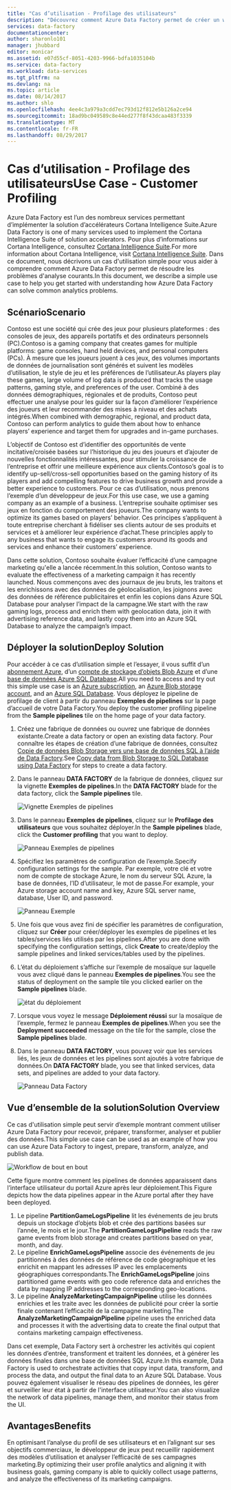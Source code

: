 ```yaml
---
title: "Cas d’utilisation - Profilage des utilisateurs"
description: "Découvrez comment Azure Data Factory permet de créer un workflow piloté par les données (pipeline) pour définir le profil des clients de leurs jeux."
services: data-factory
documentationcenter: 
author: sharonlo101
manager: jhubbard
editor: monicar
ms.assetid: e07d55cf-8051-4203-9966-bdfa1035104b
ms.service: data-factory
ms.workload: data-services
ms.tgt_pltfrm: na
ms.devlang: na
ms.topic: article
ms.date: 08/14/2017
ms.author: shlo
ms.openlocfilehash: 4ee4c3a979a3cdd7ec793d12f812e5b126a2ce94
ms.sourcegitcommit: 18ad9bc049589c8e44ed277f8f43dcaa483f3339
ms.translationtype: MT
ms.contentlocale: fr-FR
ms.lasthandoff: 08/29/2017
---
```

# <a name="use-case---customer-profiling"></a><span data-ttu-id="44de6-103">Cas d’utilisation - Profilage des utilisateurs</span><span class="sxs-lookup"><span data-stu-id="44de6-103">Use Case - Customer Profiling</span></span>
<span data-ttu-id="44de6-104">Azure Data Factory est l’un des nombreux services permettant d’implémenter la solution d’accélérateurs Cortana Intelligence Suite.</span><span class="sxs-lookup"><span data-stu-id="44de6-104">Azure Data Factory is one of many services used to implement the Cortana Intelligence Suite of solution accelerators.</span></span>  <span data-ttu-id="44de6-105">Pour plus d’informations sur Cortana Intelligence, consultez [Cortana Intelligence Suite](http://www.microsoft.com/cortanaanalytics).</span><span class="sxs-lookup"><span data-stu-id="44de6-105">For more information about Cortana Intelligence, visit [Cortana Intelligence Suite](http://www.microsoft.com/cortanaanalytics).</span></span> <span data-ttu-id="44de6-106">Dans ce document, nous décrivons un cas d'utilisation simple pour vous aider à comprendre comment Azure Data Factory permet de résoudre les problèmes d'analyse courants.</span><span class="sxs-lookup"><span data-stu-id="44de6-106">In this document, we describe a simple use case to help you get started with understanding how Azure Data Factory can solve common analytics problems.</span></span>

## <a name="scenario"></a><span data-ttu-id="44de6-107">Scénario</span><span class="sxs-lookup"><span data-stu-id="44de6-107">Scenario</span></span>
<span data-ttu-id="44de6-108">Contoso est une société qui crée des jeux pour plusieurs plateformes : des consoles de jeux, des appareils portatifs et des ordinateurs personnels (PC).</span><span class="sxs-lookup"><span data-stu-id="44de6-108">Contoso is a gaming company that creates games for multiple platforms: game consoles, hand held devices, and personal computers (PCs).</span></span> <span data-ttu-id="44de6-109">À mesure que les joueurs jouent à ces jeux, des volumes importants de données de journalisation sont générés et suivent les modèles d’utilisation, le style de jeu et les préférences de l’utilisateur.</span><span class="sxs-lookup"><span data-stu-id="44de6-109">As players play these games, large volume of log data is produced that tracks the usage patterns, gaming style, and preferences of the user.</span></span>  <span data-ttu-id="44de6-110">Combiné à des données démographiques, régionales et de produits, Contoso peut effectuer une analyse pour les guider sur la façon d’améliorer l’expérience des joueurs et leur recommander des mises à niveau et des achats intégrés.</span><span class="sxs-lookup"><span data-stu-id="44de6-110">When combined with demographic, regional, and product data, Contoso can perform analytics to guide them about how to enhance players’ experience and target them for upgrades and in-game purchases.</span></span> 

<span data-ttu-id="44de6-111">L’objectif de Contoso est d’identifier des opportunités de vente incitative/croisée basées sur l’historique du jeu des joueurs et d’ajouter de nouvelles fonctionnalités intéressantes, pour stimuler la croissance de l’entreprise et offrir une meilleure expérience aux clients.</span><span class="sxs-lookup"><span data-stu-id="44de6-111">Contoso’s goal is to identify up-sell/cross-sell opportunities based on the gaming history of its players and add compelling features to drive business growth and provide a better experience to customers.</span></span> <span data-ttu-id="44de6-112">Pour ce cas d’utilisation, nous prenons l’exemple d’un développeur de jeux.</span><span class="sxs-lookup"><span data-stu-id="44de6-112">For this use case, we use a gaming company as an example of a business.</span></span> <span data-ttu-id="44de6-113">L’entreprise souhaite optimiser ses jeux en fonction du comportement des joueurs.</span><span class="sxs-lookup"><span data-stu-id="44de6-113">The company wants to optimize its games based on players’ behavior.</span></span> <span data-ttu-id="44de6-114">Ces principes s’appliquent à toute entreprise cherchant à fidéliser ses clients autour de ses produits et services et à améliorer leur expérience d’achat.</span><span class="sxs-lookup"><span data-stu-id="44de6-114">These principles apply to any business that wants to engage its customers around its goods and services and enhance their customers’ experience.</span></span>

<span data-ttu-id="44de6-115">Dans cette solution, Contoso souhaite évaluer l’efficacité d’une campagne marketing qu'elle a lancée récemment.</span><span class="sxs-lookup"><span data-stu-id="44de6-115">In this solution, Contoso wants to evaluate the effectiveness of a marketing campaign it has recently launched.</span></span> <span data-ttu-id="44de6-116">Nous commençons avec des journaux de jeu bruts, les traitons et les enrichissons avec des données de géolocalisation, les joignons avec des données de référence publicitaires et enfin les copions dans Azure SQL Database pour analyser l’impact de la campagne.</span><span class="sxs-lookup"><span data-stu-id="44de6-116">We start with the raw gaming logs, process and enrich them with geolocation data, join it with advertising reference data, and lastly copy them into an Azure SQL Database to analyze the campaign’s impact.</span></span>

## <a name="deploy-solution"></a><span data-ttu-id="44de6-117">Déployer la solution</span><span class="sxs-lookup"><span data-stu-id="44de6-117">Deploy Solution</span></span>
<span data-ttu-id="44de6-118">Pour accéder à ce cas d’utilisation simple et l’essayer, il vous suffit d’un [abonnement Azure](https://azure.microsoft.com/pricing/free-trial/), d’un [compte de stockage d’objets Blob Azure](../storage/common/storage-create-storage-account.md#create-a-storage-account) et d’une [base de données Azure SQL Database](../sql-database/sql-database-get-started.md).</span><span class="sxs-lookup"><span data-stu-id="44de6-118">All you need to access and try out this simple use case is an [Azure subscription](https://azure.microsoft.com/pricing/free-trial/), an [Azure Blob storage account](../storage/common/storage-create-storage-account.md#create-a-storage-account), and an [Azure SQL Database](../sql-database/sql-database-get-started.md).</span></span> <span data-ttu-id="44de6-119">Vous déployez le pipeline de profilage de client à partir du panneau **Exemples de pipelines** sur la page d’accueil de votre Data Factory.</span><span class="sxs-lookup"><span data-stu-id="44de6-119">You deploy the customer profiling pipeline from the **Sample pipelines** tile on the home page of your data factory.</span></span>

1. <span data-ttu-id="44de6-120">Créez une fabrique de données ou ouvrez une fabrique de données existante.</span><span class="sxs-lookup"><span data-stu-id="44de6-120">Create a data factory or open an existing data factory.</span></span> <span data-ttu-id="44de6-121">Pour connaître les étapes de création d’une fabrique de données, consultez [Copie de données Blob Storage vers une base de données SQL à l’aide de Data Factory](data-factory-copy-data-from-azure-blob-storage-to-sql-database.md).</span><span class="sxs-lookup"><span data-stu-id="44de6-121">See [Copy data from Blob Storage to SQL Database using Data Factory](data-factory-copy-data-from-azure-blob-storage-to-sql-database.md) for steps to create a data factory.</span></span>
2. <span data-ttu-id="44de6-122">Dans le panneau **DATA FACTORY** de la fabrique de données, cliquez sur la vignette **Exemples de pipelines**.</span><span class="sxs-lookup"><span data-stu-id="44de6-122">In the **DATA FACTORY** blade for the data factory, click the **Sample pipelines** tile.</span></span>

    ![Vignette Exemples de pipelines](./media/data-factory-samples/SamplePipelinesTile.png)
3. <span data-ttu-id="44de6-124">Dans le panneau **Exemples de pipelines**, cliquez sur le **Profilage des utilisateurs** que vous souhaitez déployer.</span><span class="sxs-lookup"><span data-stu-id="44de6-124">In the **Sample pipelines** blade, click the **Customer profiling** that you want to deploy.</span></span>

    ![Panneau Exemples de pipelines](./media/data-factory-samples/SampleTile.png)
4. <span data-ttu-id="44de6-126">Spécifiez les paramètres de configuration de l’exemple.</span><span class="sxs-lookup"><span data-stu-id="44de6-126">Specify configuration settings for the sample.</span></span> <span data-ttu-id="44de6-127">Par exemple, votre clé et votre nom de compte de stockage Azure, le nom du serveur SQL Azure, la base de données, l’ID d’utilisateur, le mot de passe.</span><span class="sxs-lookup"><span data-stu-id="44de6-127">For example, your Azure storage account name and key, Azure SQL server name, database, User ID, and password.</span></span>

    ![Panneau Exemple](./media/data-factory-samples/SampleBlade.png)
5. <span data-ttu-id="44de6-129">Une fois que vous avez fini de spécifier les paramètres de configuration, cliquez sur **Créer** pour créer/déployer les exemples de pipelines et les tables/services liés utilisés par les pipelines.</span><span class="sxs-lookup"><span data-stu-id="44de6-129">After you are done with specifying the configuration settings, click **Create** to create/deploy the sample pipelines and linked services/tables used by the pipelines.</span></span>
6. <span data-ttu-id="44de6-130">L’état du déploiement s’affiche sur l’exemple de mosaïque sur laquelle vous avez cliqué dans le panneau **Exemples de pipelines**.</span><span class="sxs-lookup"><span data-stu-id="44de6-130">You see the status of deployment on the sample tile you clicked earlier on the **Sample pipelines** blade.</span></span>

    ![état du déploiement](./media/data-factory-samples/DeploymentStatus.png)
7. <span data-ttu-id="44de6-132">Lorsque vous voyez le message **Déploiement réussi** sur la mosaïque de l’exemple, fermez le panneau **Exemples de pipelines**.</span><span class="sxs-lookup"><span data-stu-id="44de6-132">When you see the **Deployment succeeded** message on the tile for the sample, close the **Sample pipelines** blade.</span></span>  
8. <span data-ttu-id="44de6-133">Dans le panneau **DATA FACTORY**, vous pouvez voir que les services liés, les jeux de données et les pipelines sont ajoutés à votre fabrique de données.</span><span class="sxs-lookup"><span data-stu-id="44de6-133">On **DATA FACTORY** blade, you see that linked services, data sets, and pipelines are added to your data factory.</span></span>  

    ![Panneau Data Factory](./media/data-factory-samples/DataFactoryBladeAfter.png)

## <a name="solution-overview"></a><span data-ttu-id="44de6-135">Vue d’ensemble de la solution</span><span class="sxs-lookup"><span data-stu-id="44de6-135">Solution Overview</span></span>
<span data-ttu-id="44de6-136">Ce cas d'utilisation simple peut servir d’exemple montrant comment utiliser Azure Data Factory pour recevoir, préparer, transformer, analyser et publier des données.</span><span class="sxs-lookup"><span data-stu-id="44de6-136">This simple use case can be used as an example of how you can use Azure Data Factory to ingest, prepare, transform, analyze, and publish data.</span></span>

![Workflow de bout en bout](./media/data-factory-customer-profiling-usecase/EndToEndWorkflow.png)

<span data-ttu-id="44de6-138">Cette figure montre comment les pipelines de données apparaissent dans l’interface utilisateur du portail Azure après leur déploiement.</span><span class="sxs-lookup"><span data-stu-id="44de6-138">This Figure depicts how the data pipelines appear in the Azure portal after they have been deployed.</span></span>

1. <span data-ttu-id="44de6-139">Le pipeline **PartitionGameLogsPipeline** lit les événements de jeu bruts depuis un stockage d’objets blob et crée des partitions basées sur l’année, le mois et le jour.</span><span class="sxs-lookup"><span data-stu-id="44de6-139">The **PartitionGameLogsPipeline** reads the raw game events from blob storage and creates partitions based on year, month, and day.</span></span>
2. <span data-ttu-id="44de6-140">Le pipeline **EnrichGameLogsPipeline** associe des événements de jeu partitionnés à des données de référence de code géographique et les enrichit en mappant les adresses IP avec les emplacements géographiques correspondants.</span><span class="sxs-lookup"><span data-stu-id="44de6-140">The **EnrichGameLogsPipeline** joins partitioned game events with geo code reference data and enriches the data by mapping IP addresses to the corresponding geo-locations.</span></span>
3. <span data-ttu-id="44de6-141">Le pipeline **AnalyzeMarketingCampaignPipeline** utilise les données enrichies et les traite avec les données de publicité pour créer la sortie finale contenant l’efficacité de la campagne marketing.</span><span class="sxs-lookup"><span data-stu-id="44de6-141">The **AnalyzeMarketingCampaignPipeline** pipeline uses the enriched data and processes it with the advertising data to create the final output that contains marketing campaign effectiveness.</span></span>

<span data-ttu-id="44de6-142">Dans cet exemple, Data Factory sert à orchestrer les activités qui copient les données d’entrée, transforment et traitent les données, et à générer les données finales dans une base de données SQL Azure.</span><span class="sxs-lookup"><span data-stu-id="44de6-142">In this example, Data Factory is used to orchestrate activities that copy input data, transform, and process the data, and output the final data to an Azure SQL Database.</span></span>  <span data-ttu-id="44de6-143">Vous pouvez également visualiser le réseau des pipelines de données, les gérer et surveiller leur état à partir de l'interface utilisateur.</span><span class="sxs-lookup"><span data-stu-id="44de6-143">You can also visualize the network of data pipelines, manage them, and monitor their status from the UI.</span></span>

## <a name="benefits"></a><span data-ttu-id="44de6-144">Avantages</span><span class="sxs-lookup"><span data-stu-id="44de6-144">Benefits</span></span>
<span data-ttu-id="44de6-145">En optimisant l’analyse du profil de ses utilisateurs et en l’alignant sur ses objectifs commerciaux, le développeur de jeux peut recueillir rapidement des modèles d’utilisation et analyser l’efficacité de ses campagnes marketing.</span><span class="sxs-lookup"><span data-stu-id="44de6-145">By optimizing their user profile analytics and aligning it with business goals, gaming company is able to quickly collect usage patterns, and analyze the effectiveness of its marketing campaigns.</span></span>

